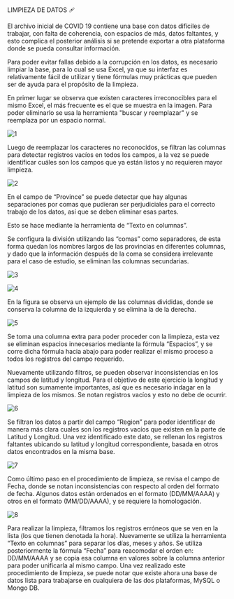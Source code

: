 LIMPIEZA DE DATOS 🩹

El archivo inicial de COVID 19 contiene una base con datos difíciles de trabajar, con falta de coherencia, con espacios de más,
datos faltantes, y esto complica el posterior análisis si se pretende exportar a otra plataforma donde se pueda consultar información.

Para poder evitar fallas debido a la corrupción en los datos, es necesario limpiar la base, para lo cual se usa Excel, ya que su 
interfaz es relativamente fácil de utilizar y tiene fórmulas muy prácticas que pueden ser de ayuda para el propósito de la limpieza.

En primer lugar se observa que existen caracteres irreconocibles para el mismo Excel, el más frecuente es el que se muestra en la imagen.
Para poder eliminarlo se usa la herramienta "buscar y reemplazar" y se reemplaza por un espacio normal.

![1](https://github.com/andiisantoss/QueryCompetition/assets/147234584/5801caaf-9eb4-4785-bdf8-6a396149ebe5)

Luego de reemplazar los caracteres no reconocidos, se filtran las columnas para detectar registros vacíos en todos los campos, a 
la vez se puede identificar cuáles son los campos que ya están listos y no requieren mayor limpieza.

![2](https://github.com/andiisantoss/QueryCompetition/assets/147234584/57525cc6-0229-43c0-9b8c-5eb624ced658)

En el campo de “Province” se puede detectar que hay algunas separaciones por comas que pudieran ser perjudiciales para el correcto 
trabajo de los datos, así que se deben eliminar esas partes.

Esto se hace mediante la herramienta de “Texto en columnas”.

Se configura la división utilizando las “comas” como separadores, de esta forma quedan los nombres largos de las provincias en diferentes
columnas, y dado que la información después de la coma se considera irrelevante para el caso de estudio, se eliminan las columnas
secundarias. 

![3](https://github.com/andiisantoss/QueryCompetition/assets/147234584/33c65900-d3bd-4572-9344-817427ccfd77)


![4](https://github.com/andiisantoss/QueryCompetition/assets/147234584/8eb0eba3-1a77-45f7-9d76-818d03748025)


En la figura se observa un ejemplo de las columnas divididas, donde se conserva la columna de la izquierda y se elimina la de la derecha.

![5](https://github.com/andiisantoss/QueryCompetition/assets/147234584/17995156-4cd0-4ae9-a0cd-f61e49b9106f)


Se toma una columna extra para poder proceder con la limpieza, esta vez se eliminan espacios innecesarios mediante la fórmula “Espacios”,
y se corre dicha fórmula hacia abajo para poder realizar el mismo proceso a todos los registros del campo requerido.

Nuevamente utilizando filtros, se pueden observar inconsistencias en los campos de latitud y longitud. 
Para el objetivo de este ejercicio la longitud y latitud son sumamente importantes, así que es necesario indagar en la limpieza de los
mismos. Se notan registros vacíos y esto no debe de ocurrir.

![6](https://github.com/andiisantoss/QueryCompetition/assets/147234584/414f7622-42e3-4dc3-8874-2f7d76980903)


Se filtran los datos a partir del campo “Region” para poder identificar de manera más clara cuales son los registros vacíos que existen
en la parte de Latitud y Longitud. Una vez identificado este dato, se rellenan los registros faltantes ubicando su latitud y 
longitud correspondiente, basada en otros datos encontrados en la misma base.

![7](https://github.com/andiisantoss/QueryCompetition/assets/147234584/1531d876-b5eb-4a15-9639-b78391aa4298)


Como último paso en el procedimiento de limpieza, se revisa el campo de Fecha, donde se notan inconsistencias con respecto al orden del 
formato de fecha. Algunos datos están ordenados en el formato (DD/MM/AAAA) y otros en el formato (MM/DD/AAAA), y se requiere la homologación.

![8](https://github.com/andiisantoss/QueryCompetition/assets/147234584/1c9e66a5-3e78-4f40-a72f-0489657bc8ed)


Para realizar la limpieza, filtramos los registros erróneos que se ven en la lista (los que tienen denotada la hora). 
Nuevamente se utiliza la herramienta “Texto en columnas” para separar los días, meses y años. Se utiliza posteriormente la 
fórmula “Fecha” para reacomodar el orden en: DD/MM/AAAA y se copia esa columna en valores sobre la columna anterior para poder 
unificarla al mismo campo.
Una vez realizado este procedimiento de limpieza, se puede notar que existe ahora una base de datos lista para trabajarse en 
cualquiera de las dos plataformas, MySQL o Mongo DB.

